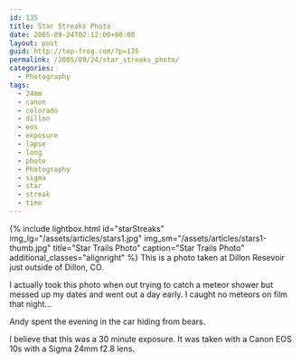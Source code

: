 ```yaml
---
id: 135
title: Star Streaks Photo
date: 2005-09-24T02:12:00+00:00
layout: post
guid: http://top-frog.com/?p=135
permalink: /2005/09/24/star_streaks_photo/
categories:
  - Photography
tags:
  - 24mm
  - canon
  - colorado
  - dillon
  - eos
  - exposure
  - lapse
  - long
  - photo
  - Photography
  - sigma
  - star
  - streak
  - time
---
```


{% include lightbox.html 
  id="starStreaks"
  img_lg="/assets/articles/stars1.jpg"
  img_sm="/assets/articles/stars1-thumb.jpg"
  title="Star Trails Photo"
  caption="Star Trails Photo"
  additional_classes="alignright"
%} This is a photo taken at Dillon Resevoir just outside of Dillon, CO.

I actually took this photo when out trying to catch a meteor shower but messed up my dates and went out a day early. I caught no meteors on film that night…

Andy spent the evening in the car hiding from bears.

I believe that this was a 30 minute exposure. It was taken with a Canon EOS 10s with a Sigma 24mm f2.8 lens.
